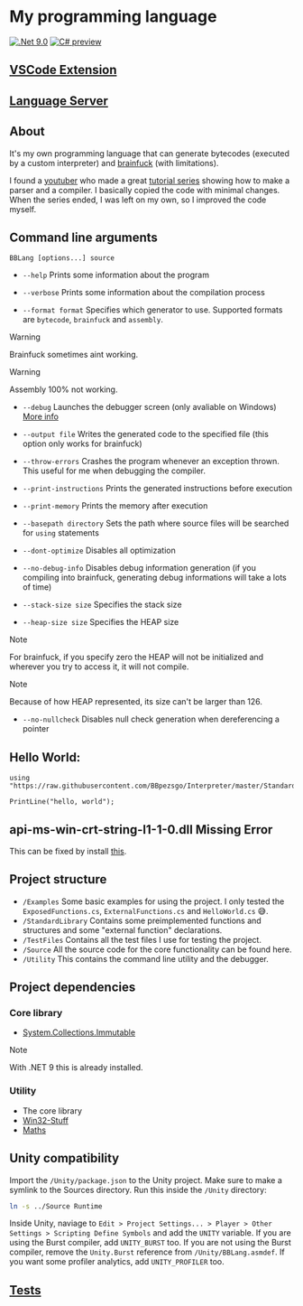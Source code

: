 # My programming language

[![.Net 9.0](https://img.shields.io/badge/.NET-9.0-5C2D91)](#)
[![C# preview](https://img.shields.io/badge/C%23-preview-239120.svg)](#)

## [VSCode Extension](https://github.com/BBpezsgo/InterpreterVSCodeExtension)

## [Language Server](https://github.com/BBpezsgo/BBCode-LanguageServer)

## About
It's my own programming language that can generate bytecodes (executed by a custom interpreter) and [brainfuck](https://esolangs.org/wiki/brainfuck) (with limitations).

I found a [youtuber](https://www.youtube.com/c/uliwitness) who made a great [tutorial series](https://www.youtube.com/watch?v=2DTNDrdqGlo&list=PLZjGMBjt_VVAMW53XnMtNfAQowZwMviBF) showing how to make a parser and a compiler. I basically copied the code with minimal changes. When the series ended, I was left on my own, so I improved the code myself.

## Command line arguments

`BBLang [options...] source`

- `--help` Prints some information about the program

- `--verbose` Prints some information about the compilation process

- `--format format` Specifies which generator to use. Supported formats are `bytecode`, `brainfuck` and `assembly`.

> [!WARNING]
> Brainfuck sometimes aint working.

> [!WARNING]
> Assembly 100% not working.

- `--debug` Launches the debugger screen (only avaliable on Windows) [More info](https://github.com/BBpezsgo/Interpreter/wiki/Debugger)

- `--output file` Writes the generated code to the specified file (this option only works for brainfuck)

- `--throw-errors` Crashes the program whenever an exception thrown. This useful for me when debugging the compiler.

- `--print-instructions` Prints the generated instructions before execution

- `--print-memory` Prints the memory after execution

- `--basepath directory` Sets the path where source files will be searched for `using` statements

- `--dont-optimize` Disables all optimization

- `--no-debug-info` Disables debug information generation (if you compiling into brainfuck, generating debug informations will take a lots of time)

- `--stack-size size` Specifies the stack size

- `--heap-size size` Specifies the HEAP size
> [!NOTE]
> For brainfuck, if you specify zero the HEAP will not be initialized and wherever you try to access it, it will not compile.

> [!NOTE]
> Because of how HEAP represented, its size can't be larger than 126.

- `--no-nullcheck` Disables null check generation when dereferencing a pointer

## Hello World:
```
using "https://raw.githubusercontent.com/BBpezsgo/Interpreter/master/StandardLibrary/System.Console.bbc";

PrintLine("hello, world");
```

## api-ms-win-crt-string-l1-1-0.dll Missing Error
This can be fixed by install [this](https://learn.microsoft.com/en-us/cpp/windows/latest-supported-vc-redist?view=msvc-170).

## Project structure

- `/Examples` Some basic examples for using the project. I only tested the `ExposedFunctions.cs`, `ExternalFunctions.cs` and `HelloWorld.cs` 😅.
- `/StandardLibrary` Contains some preimplemented functions and structures and some "external function" declarations.
- `/TestFiles` Contains all the test files I use for testing the project.
- `/Source` All the source code for the core functionality can be found here.
- `/Utility` This contains the command line utility and the debugger.

## Project dependencies

### Core library

- [System.Collections.Immutable](https://www.nuget.org/packages/System.Collections.Immutable)
> [!NOTE]
> With .NET 9 this is already installed.

### Utility

- The core library
- [Win32-Stuff](https://github.com/BBpezsgo/Win32-Stuff)
- [Maths](https://github.com/BBpezsgo/Math)

## Unity compatibility

Import the `/Unity/package.json` to the Unity project.
Make sure to make a symlink to the Sources directory. Run this inside the `/Unity` directory:
```sh
ln -s ../Source Runtime
```
Inside Unity, naviage to `Edit > Project Settings... > Player > Other Settings > Scripting Define Symbols` and add the `UNITY` variable.
If you are using the Burst compiler, add `UNITY_BURST` too.
If you are not using the Burst compiler, remove the `Unity.Burst` reference from `/Unity/BBLang.asmdef`.
If you want some profiler analytics, add `UNITY_PROFILER` too.

## [Tests](https://github.com/BBpezsgo/Interpreter/blob/master/Tests.md)
